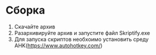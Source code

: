 # Сборка
1. Скачайте архив
2. Разархивируйте архив и запустите файл Skriptify.exe
3. Для запуска скриптов необхоимо установить среду AHK(https://www.autohotkey.com/)
